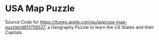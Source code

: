# USA Map Puzzle

Source Code for https://itunes.apple.com/au/app/usa-map-puzzle/id811759537, a Geography Puzzle to learn the US States and their Capitals.
